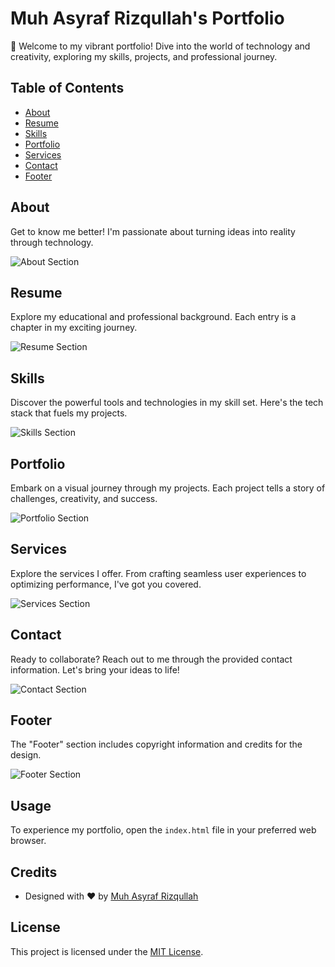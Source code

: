 # Muh Asyraf Rizqullah's Portfolio

🚀 Welcome to my vibrant portfolio! Dive into the world of technology and creativity, exploring my skills, projects, and professional journey.

## Table of Contents

- [About](#about)
- [Resume](#resume)
- [Skills](#skills)
- [Portfolio](#portfolio)
- [Services](#services)
- [Contact](#contact)
- [Footer](#footer)

## About

Get to know me better! I'm passionate about turning ideas into reality through technology.

![About Section](https://asyrafrizqullah01.github.io/Portofolio/assets/img/portfolio/Personal%20Web.jpg)

## Resume

Explore my educational and professional background. Each entry is a chapter in my exciting journey.

![Resume Section](https://asyrafrizqullah01.github.io/Portofolio/assets/img/portfolio/2.jpg)

## Skills

Discover the powerful tools and technologies in my skill set. Here's the tech stack that fuels my projects.

![Skills Section](https://asyrafrizqullah01.github.io/Portofolio/assets/img/portfolio/mamujuvapor.png)

## Portfolio

Embark on a visual journey through my projects. Each project tells a story of challenges, creativity, and success.

![Portfolio Section](https://asyrafrizqullah01.github.io/Portofolio/assets/img/portfolio/Booking%202.jpg)

## Services

Explore the services I offer. From crafting seamless user experiences to optimizing performance, I've got you covered.

![Services Section](https://via.placeholder.com/1200x600/9b59b6/ffffff?text=Services+Section)

## Contact

Ready to collaborate? Reach out to me through the provided contact information. Let's bring your ideas to life!

![Contact Section](https://via.placeholder.com/1200x600/34495e/ffffff?text=Contact+Section)

## Footer

The "Footer" section includes copyright information and credits for the design.

![Footer Section](https://via.placeholder.com/1200x200/95a5a6/ffffff?text=Footer+Section)

## Usage

To experience my portfolio, open the `index.html` file in your preferred web browser.

## Credits

- Designed with ❤️ by [Muh Asyraf Rizqullah](https://api.whatsapp.com/send?phone=6282296420613)

## License

This project is licensed under the [MIT License](LICENSE).
